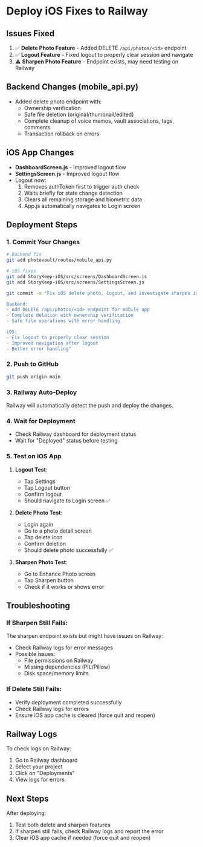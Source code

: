 # Deploy iOS Fixes to Railway

## Issues Fixed
1. ✅ **Delete Photo Feature** - Added DELETE `/api/photos/<id>` endpoint
2. ✅ **Logout Feature** - Fixed logout to properly clear session and navigate
3. ⚠️ **Sharpen Photo Feature** - Endpoint exists, may need testing on Railway

## Backend Changes (mobile_api.py)
- Added delete photo endpoint with:
  - Ownership verification
  - Safe file deletion (original/thumbnail/edited)
  - Complete cleanup of voice memos, vault associations, tags, comments
  - Transaction rollback on errors

## iOS App Changes
- **DashboardScreen.js** - Improved logout flow
- **SettingsScreen.js** - Improved logout flow
- Logout now:
  1. Removes authToken first to trigger auth check
  2. Waits briefly for state change detection
  3. Clears all remaining storage and biometric data
  4. App.js automatically navigates to Login screen

## Deployment Steps

### 1. Commit Your Changes
```bash
# Backend fix
git add photovault/routes/mobile_api.py

# iOS fixes
git add StoryKeep-iOS/src/screens/DashboardScreen.js
git add StoryKeep-iOS/src/screens/SettingsScreen.js

git commit -m "Fix iOS delete photo, logout, and investigate sharpen issues

Backend:
- Add DELETE /api/photos/<id> endpoint for mobile app
- Complete deletion with ownership verification
- Safe file operations with error handling

iOS:
- Fix logout to properly clear session
- Improved navigation after logout
- Better error handling"
```

### 2. Push to GitHub
```bash
git push origin main
```

### 3. Railway Auto-Deploy
Railway will automatically detect the push and deploy the changes.

### 4. Wait for Deployment
- Check Railway dashboard for deployment status
- Wait for "Deployed" status before testing

### 5. Test on iOS App
1. **Logout Test**:
   - Tap Settings
   - Tap Logout button
   - Confirm logout
   - Should navigate to Login screen ✅
   
2. **Delete Photo Test**:
   - Login again
   - Go to a photo detail screen
   - Tap delete icon
   - Confirm deletion
   - Should delete photo successfully ✅
   
3. **Sharpen Photo Test**:
   - Go to Enhance Photo screen
   - Tap Sharpen button
   - Check if it works or shows error

## Troubleshooting

### If Sharpen Still Fails:
The sharpen endpoint exists but might have issues on Railway:
- Check Railway logs for error messages
- Possible issues:
  - File permissions on Railway
  - Missing dependencies (PIL/Pillow)
  - Disk space/memory limits

### If Delete Still Fails:
- Verify deployment completed successfully
- Check Railway logs for errors
- Ensure iOS app cache is cleared (force quit and reopen)

## Railway Logs
To check logs on Railway:
1. Go to Railway dashboard
2. Select your project
3. Click on "Deployments"
4. View logs for errors

## Next Steps
After deploying:
1. Test both delete and sharpen features
2. If sharpen still fails, check Railway logs and report the error
3. Clear iOS app cache if needed (force quit and reopen)
